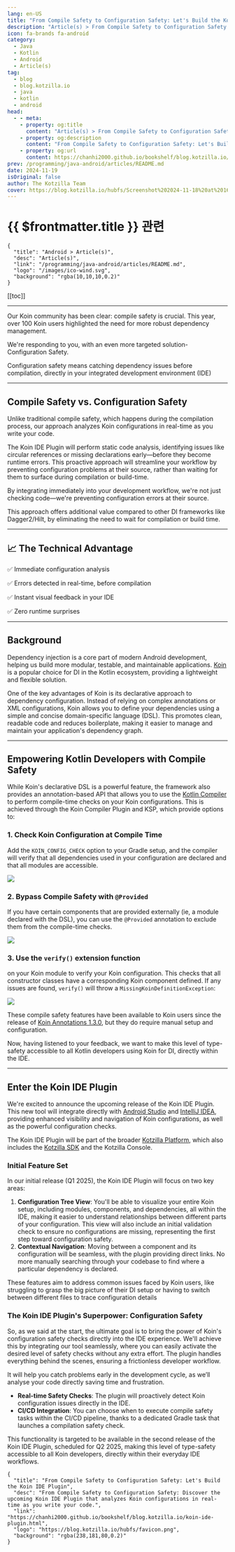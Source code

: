 ```yaml
---
lang: en-US
title: "From Compile Safety to Configuration Safety: Let's Build the Koin IDE Plugin"
description: "Article(s) > From Compile Safety to Configuration Safety: Let's Build the Koin IDE Plugin"
icon: fa-brands fa-android
category:
  - Java
  - Kotlin
  - Android
  - Article(s)
tag:
  - blog
  - blog.kotzilla.io
  - java
  - kotlin
  - android
head:
  - - meta:
    - property: og:title
      content: "Article(s) > From Compile Safety to Configuration Safety: Let's Build the Koin IDE Plugin"
    - property: og:description
      content: "From Compile Safety to Configuration Safety: Let's Build the Koin IDE Plugin"
    - property: og:url
      content: https://chanhi2000.github.io/bookshelf/blog.kotzilla.io/koin-ide-plugin.html
prev: /programming/java-android/articles/README.md
date: 2024-11-19
isOriginal: false
author: The Kotzilla Team
cover: https://blog.kotzilla.io/hubfs/Screenshot%202024-11-18%20at%2016.56.15.png
---
```


# {{ $frontmatter.title }} 관련

```component VPCard
{
  "title": "Android > Article(s)",
  "desc": "Article(s)",
  "link": "/programming/java-android/articles/README.md",
  "logo": "/images/ico-wind.svg",
  "background": "rgba(10,10,10,0.2)"
}
```

[[toc]]

---

<SiteInfo
  name="From Compile Safety to Configuration Safety: Let's Build the Koin IDE Plugin"
  desc="From Compile Safety to Configuration Safety: Discover the upcoming Koin IDE Plugin that analyzes Koin configurations in real-time as you write your code."
  url="https://blog.kotzilla.io/koin-ide-plugin"
  logo="https://blog.kotzilla.io/hubfs/favicon.png"
  preview="https://blog.kotzilla.io/hubfs/Screenshot%202024-11-18%20at%2016.56.15.png"/>

Our Koin community has been clear: compile safety is crucial. This year, over 100 Koin users highlighted the need for more robust dependency management.

We're responding to you, with an even more targeted solution- Configuration Safety.

Configuration safety means catching dependency issues before compilation, directly in your integrated development environment (IDE)

---

## Compile Safety vs. Configuration Safety

Unlike traditional compile safety, which happens during the compilation process, our approach analyzes Koin configurations in real-time as you write your code.

The Koin IDE Plugin will perform static code analysis, identifying issues like circular references or missing declarations early—before they become runtime errors. This proactive approach will streamline your workflow by preventing configuration problems at their source, rather than waiting for them to surface during compilation or build-time.

By integrating immediately into your development workflow, we're not just checking code—we're preventing configuration errors at their source.

This approach offers additional value compared to other DI frameworks like Dagger2/Hilt, by eliminating the need to wait for compilation or build time.

---

## 📈 The Technical Advantage 

✅ Immediate configuration analysis

✅ Errors detected in real-time, before compilation

✅ Instant visual feedback in your IDE

✅ Zero runtime surprises

---

## Background

Dependency injection is a core part of modern Android development, helping us build more modular, testable, and maintainable applications. [<FontIcon icon="fas fa-globe"/>Koin](https://insert-koin.io/) is a popular choice for DI in the Kotlin ecosystem, providing a lightweight and flexible solution.

One of the key advantages of Koin is its declarative approach to dependency configuration. Instead of relying on complex annotations or XML configurations, Koin allows you to define your dependencies using a simple and concise domain-specific language (DSL). This promotes clean, readable code and reduces boilerplate, making it easier to manage and maintain your application's dependency graph.

---

## Empowering Kotlin Developers with Compile Safety

While Koin's declarative DSL is a powerful feature, the framework also provides an annotation-based API that allows you to use the [<FontIcon icon="fas fa-globe"/>Kotlin Compiler](https://insert-koin.io/docs/reference/koin-annotations/start#ksp-options) to perform compile-time checks on your Koin configurations. This is achieved through the Koin Compiler Plugin and KSP, which provide options to:

### 1. Check Koin Configuration at Compile Time

Add the `KOIN_CONFIG_CHECK` option to your Gradle setup, and the compiler will verify that all dependencies used in your configuration are declared and that all modules are accessible.  

![](https://blog.kotzilla.io/hs-fs/hubfs/Screenshot%202024-11-18%20at%2016.06.45.png?width=669&height=152&name=Screenshot%202024-11-18%20at%2016.06.45.png)

### 2. Bypass Compile Safety with `@Provided`

If you have certain components that are provided externally (ie, a module declared with the DSL), you can use the `@Provided` annotation to exclude them from the compile-time checks.  

![](https://blog.kotzilla.io/hs-fs/hubfs/Screenshot%202024-11-18%20at%2016.07.29.png?width=677&height=132&name=Screenshot%202024-11-18%20at%2016.07.29.png)

### 3. Use the `verify()` extension function

on your Koin module to verify your Koin configuration. This checks that all constructor classes have a corresponding Koin component defined. If any issues are found, `verify()` will throw a `MissingKoinDefinitionException`:  

![](https://blog.kotzilla.io/hs-fs/hubfs/Screenshot%202024-11-18%20at%2016.10.06.png?width=648&height=176&name=Screenshot%202024-11-18%20at%2016.10.06.png)  

These compile safety features have been available to Koin users since the release of [<FontIcon icon="fas fa-globe"/>Koin Annotations 1.3.0](https://blog.kotzilla.io/koin-annotations-1.3.1?hsLang=en), but they do require manual setup and configuration.

Now, having listened to your feedback, we want to make this level of type-safety accessible to all Kotlin developers using Koin for DI, directly within the IDE.

---

## Enter the Koin IDE Plugin

We're excited to announce the upcoming release of the Koin IDE Plugin. This new tool will integrate directly with [<FontIcon icon="fa-brands fa-android"/>Android Studio](https://developer.android.com/studio) and [<FontIcon icon="iconfont icon-jetbrains"/>IntelliJ IDEA](https://jetbrains.com/idea/download/?section=mac), providing enhanced visibility and navigation of Koin configurations, as well as the powerful configuration checks.

The Koin IDE Plugin will be part of the broader [<FontIcon icon="fas fa-globe"/>Kotzilla Platform](https://kotzilla.io/), which also includes the [<FontIcon icon="fas fa-globe"/>Kotzilla SDK](https://doc.cloud-inject.io/docs/reference/mobile-sdk/setup_android) and the Kotzilla Console.

### Initial Feature Set

In our initial release (Q1 2025), the Koin IDE Plugin will focus on two key areas:

1. **Configuration Tree View**: You'll be able to visualize your entire Koin setup, including modules, components, and dependencies, all within the IDE, making it easier to understand relationships between different parts of your configuration. This view will also include an initial validation check to ensure no configurations are missing, representing the first step toward configuration safety.
2. **Contextual Navigation**: Moving between a component and its configuration will be seamless, with the plugin providing direct links. No more manually searching through your codebase to find where a particular dependency is declared.

These features aim to address common issues faced by Koin users, like struggling to grasp the big picture of their DI setup or having to switch between different files to trace configuration details

### The Koin IDE Plugin's Superpower: Configuration Safety

So, as we said at the start, the ultimate goal is to bring the power of Koin's configuration safety checks directly into the IDE experience. We'll achieve this by integrating our tool seamlessly, where you can easily activate the desired level of safety checks without any extra effort. The plugin handles everything behind the scenes, ensuring a frictionless developer workflow.

It will help you catch problems early in the development cycle, as we’ll analyse your code directly saving time and frustration.

- **Real-time Safety Checks**: The plugin will proactively detect Koin configuration issues directly in the IDE. 
- **CI/CD Integration**: You can choose when to execute compile safety tasks within the CI/CD pipeline, thanks to a dedicated Gradle task that launches a compilation safety check.

This functionality is targeted to be available in the second release of the Koin IDE Plugin, scheduled for Q2 2025, making this level of type-safety accessible to all Koin developers, directly within their everyday IDE workflows.

<!-- TODO: add ARTICLE CARD -->
```component VPCard
{
  "title": "From Compile Safety to Configuration Safety: Let's Build the Koin IDE Plugin",
  "desc": "From Compile Safety to Configuration Safety: Discover the upcoming Koin IDE Plugin that analyzes Koin configurations in real-time as you write your code.",
  "link": "https://chanhi2000.github.io/bookshelf/blog.kotzilla.io/koin-ide-plugin.html",
  "logo": "https://blog.kotzilla.io/hubfs/favicon.png",
  "background": "rgba(238,181,80,0.2)"
}
```
